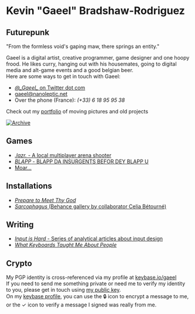 # Kevin "Gaeel" Bradshaw-Rodriguez   
## Futurepunk   
"From the formless void's gaping maw, there springs an entity."   

Gaeel is a digital artist, creative programmer, game designer and one hoopy frood. He likes curry, hanging out with his housemates, going to digital media and alt-game events and a good belgian beer.   
Here are some ways to get in touch with Gaeel:   

* [*@\_Gaeel\_* on Twitter dot com](https://twitter.com/_Gaeel_)
* [gaeel@nanoleptic.net](mailto:gaeel@nanoleptic.net)
* Over the phone (France): *(+33) 6 18 95 95 38*

Check out my [portfolio](gaeel-portfolio) of moving pictures and old projects

[![Archive](https://i.imgur.com/07C7Jtf.gif)](gaeel-portfolio)

## Games   
* [*.lazr.* - A local multiplayer arena shooter](https://gaeel.itch.io/lazr)
* [*BLAPP* - BLAPP DA INSURGENTS BEFOR DEY BLAPP U](https://gaeel.itch.io/blapp)
* [Moar...](https://gaeel.itch.io/)

## Installations
* [*Prepare to Meet Thy God*](http://shakethatbutton.com/prepare-to-meet-thy-god/)
* [*Sarcophagus* (Behance gallery by collaborator Celia Bétourné)](https://www.behance.net/gallery/35991941/Sarcophagus-Game-installation)

## Writing
* [*Input is Hard* - Series of analytical articles about input design](https://medium.com/@_Gaeel_/input-is-hard-intro-8578ebb5aa23)
* [*What Keyboards Taught Me About People*](https://medium.com/@_Gaeel_/what-keyboards-taught-me-about-people-d3f1badd161b)

## Crypto

My PGP identity is cross-referenced via my profile at [keybase.io/gaeel](http://keybase.io/gaeel)   
If you need to send me something private or need me to verify my identity to you, please get in touch using [my public key](https://keybase.io/gaeel/key.asc).   
On my [keybase profile](http://keybase.io/gaeel), you can use the 🔒 icon to encrypt a message to me, or the ✓ icon to verify a message I signed was really from me.
